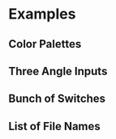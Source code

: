 <MultiSelectPopup />

# Examples

## Color Palettes

<ExampleContainer
	:initialValue="{color1: '#000000', color2: '#FBF4EF', color3: '#E8EAEB', color4: '#AAABAE', color5: '#975E64'}"
	:scheme="{
		color1: {type: 'string', ui: 'color', icon: 'mdi-palette'},
		color2: {type: 'string', ui: 'color', icon: 'mdi-palette'},
		color3: {type: 'string', ui: 'color', icon: 'mdi-palette'},
		color4: {type: 'string', ui: 'color', icon: 'mdi-palette'},
		color5: {type: 'string', ui: 'color', icon: 'mdi-palette'},
	}"
/>

## Three Angle Inputs

<ExampleContainer
	:initialValue="{low: 0, mid: 0, high: 0}"
	:scheme="{
		low: {type: 'number', ui: 'angle', min: -100, max: 100, icon: 'mdi-equalizer'},
		mid: {type: 'number', ui: 'angle', min: -100, max: 100, icon: 'mdi-equalizer'},
		high: {type: 'number', ui: 'angle', min: -100, max: 100, icon: 'mdi-equalizer'},
	}"
/>

## Bunch of Switches

<ExampleContainer
	:initialValue="{
		switch_1: true,
		switch_2: false,
		switch_3: true,
		switch_4: false,
		switch_5: true,
		switch_6: false,
		switch_7: true,
		switch_8: false,
		switch_9: true,
		switch_10: false,
	}"
	:scheme="{
		switch_1: {type: 'boolean', ui: 'switch', icon: 'mdi-toggle-switch'},
		switch_2: {type: 'boolean', ui: 'switch', icon: 'mdi-toggle-switch'},
		switch_3: {type: 'boolean', ui: 'switch', icon: 'mdi-toggle-switch'},
		switch_4: {type: 'boolean', ui: 'switch', icon: 'mdi-toggle-switch'},
		switch_5: {type: 'boolean', ui: 'switch', icon: 'mdi-toggle-switch'},
		switch_6: {type: 'boolean', ui: 'switch', icon: 'mdi-toggle-switch'},
		switch_7: {type: 'boolean', ui: 'switch', icon: 'mdi-toggle-switch'},
		switch_8: {type: 'boolean', ui: 'switch', icon: 'mdi-toggle-switch'},
		switch_9: {type: 'boolean', ui: 'switch', icon: 'mdi-toggle-switch'},
		switch_10: {type: 'boolean', ui: 'switch', icon: 'mdi-toggle-switch'},
	}"
/>

## List of File Names

<ExampleContainer
	:initialValue="{
		file_1: 'icon42.svg',
		file_2: 'logo17.svg',
		file_3: 'graphic3.svg',
		file_4: 'illustration89.svg',
		file_5: 'diagram25.svg',
		file_6: 'chart64.svg',
		file_7: 'banner31.svg',
		file_8: 'avatar12.svg',
		file_9: 'background76.svg',
		file_10: 'pattern58.svg',
	}"
	:scheme="{
		file_1: {type: 'string', icon: 'mdi:file'},
		file_2: {type: 'string', icon: 'mdi:file'},
		file_3: {type: 'string', icon: 'mdi:file'},
		file_4: {type: 'string', icon: 'mdi:file'},
		file_5: {type: 'string', icon: 'mdi:file'},
		file_6: {type: 'string', icon: 'mdi:file'},
		file_7: {type: 'string', icon: 'mdi:file'},
		file_8: {type: 'string', icon: 'mdi:file'},
		file_9: {type: 'string', icon: 'mdi:file'},
		file_10: {type: 'string', icon: 'mdi:file'},
	}"
/>